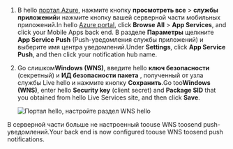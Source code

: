 
1. <span data-ttu-id="11861-101">В hello [портал Azure](https://portal.azure.com/), нажмите кнопку **просмотреть все** > **службы приложений**и нажмите кнопку вашей серверной части мобильных приложений.</span><span class="sxs-lookup"><span data-stu-id="11861-101">In hello [Azure portal](https://portal.azure.com/), click **Browse All** > **App Services**, and click your Mobile Apps back end.</span></span> <span data-ttu-id="11861-102">В разделе **Параметры** щелкните **App Service Push** (Push-уведомления службы приложений) и выберите имя центра уведомлений.</span><span class="sxs-lookup"><span data-stu-id="11861-102">Under **Settings**, click **App Service Push**, and then click your notification hub name.</span></span>
2. <span data-ttu-id="11861-103">Go слишком**Windows (WNS)**, введите hello **ключ безопасности** (секретный) и **ИД безопасности пакета** , полученный от узла службы Live hello и нажмите кнопку  **Сохранить**.</span><span class="sxs-lookup"><span data-stu-id="11861-103">Go too**Windows (WNS)**, enter hello **Security key** (client secret) and **Package SID** that you obtained from hello Live Services site, and then click **Save**.</span></span>

    ![Портал hello, настройте раздел WNS hello](./media/app-service-mobile-configure-wns/mobile-push-wns-credentials.png)

<span data-ttu-id="11861-105">В серверной части больше не настроенный toouse WNS toosend push-уведомлений.</span><span class="sxs-lookup"><span data-stu-id="11861-105">Your back end is now configured toouse WNS toosend push notifications.</span></span>
